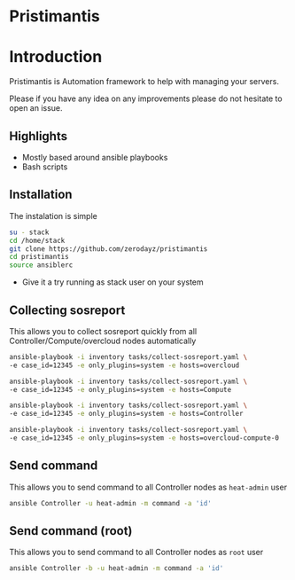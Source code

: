 # Pristimantis

# Introduction

Pristimantis is Automation framework to help with managing your servers.

Please if you have any idea on any improvements please do not hesitate to open an issue.

## Highlights
- Mostly based around ansible playbooks
- Bash scripts

## Installation
The instalation is simple
```bash
su - stack
cd /home/stack
git clone https://github.com/zerodayz/pristimantis
cd pristimantis
source ansiblerc
```

- Give it a try running as stack user on your system

## Collecting sosreport
This allows you to collect sosreport quickly from all Controller/Compute/overcloud nodes automatically
```bash
ansible-playbook -i inventory tasks/collect-sosreport.yaml \
-e case_id=12345 -e only_plugins=system -e hosts=overcloud

ansible-playbook -i inventory tasks/collect-sosreport.yaml \
-e case_id=12345 -e only_plugins=system -e hosts=Compute

ansible-playbook -i inventory tasks/collect-sosreport.yaml \
-e case_id=12345 -e only_plugins=system -e hosts=Controller

ansible-playbook -i inventory tasks/collect-sosreport.yaml \
-e case_id=12345 -e only_plugins=system -e hosts=overcloud-compute-0
```

## Send command
This allows you to send command to all Controller nodes as `heat-admin` user
```bash
ansible Controller -u heat-admin -m command -a 'id'
```

## Send command (root)
This allows you to send command to all Controller nodes as `root` user
```bash
ansible Controller -b -u heat-admin -m command -a 'id'
```
